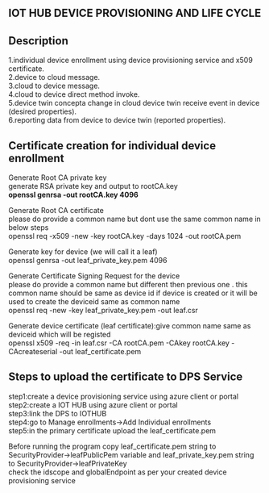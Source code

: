 
IOT HUB DEVICE PROVISIONING AND LIFE CYCLE
---------------------------------------------

Description
-------------
1.individual device enrollment using device provisioning service and x509 certificate.  
2.device to cloud message.  
3.cloud to device message.  
4.cloud to device direct method invoke.  
5.device twin concepta change in cloud device twin receive event in device (desired properties).  
6.reporting data from device to device twin (reported properties).    


Certificate creation for individual device enrollment
-------------------------------------------------------

Generate Root CA private key  
generate RSA  private key and output to rootCA.key   
**openssl genrsa -out rootCA.key 4096**  

Generate Root CA certificate  
please do provide a common name but dont use the same common name in below steps  
openssl req -x509 -new -key rootCA.key -days 1024 -out rootCA.pem  
  

Generate key for device (we will call it a leaf)  
openssl genrsa -out leaf_private_key.pem 4096  
 
Generate Certificate Signing Request for the device  
please do provide a common name but different then previous one . this common name should be same as device id if device is 
created or it will be used to create the deviceid same as common name  
openssl req -new -key leaf_private_key.pem -out leaf.csr  
  
Generate device certificate (leaf certificate):give common name same as deviceid which will be registed  
openssl x509 -req -in leaf.csr -CA rootCA.pem -CAkey rootCA.key -CAcreateserial -out leaf_certificate.pem  
  


Steps to upload the certificate to DPS Service
---------------------------------------------------
step1:create a device provisioning service using azure client or portal   
step2:create a IOT HUB using azure client or portal  
step3:link the DPS to IOTHUB   
step4:go to Manage enrollments->Add Individual enrollments   
step5:in the primary certificate upload the leaf_certificate.pem   


Before running the program copy  leaf_certificate.pem string to SecurityProvider->leafPublicPem variable and leaf_private_key.pem string to  SecurityProvider->leafPrivateKey  
check the idscope and globalEndpoint as per your created device provisioning service
